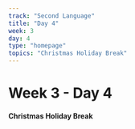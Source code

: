```yaml
---
track: "Second Language"
title: "Day 4"
week: 3
day: 4
type: "homepage"
topics: "Christmas Holiday Break"
---
```



# Week 3 - Day 4

#### Christmas Holiday Break
